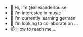 - 👋 Hi, I’m @allexanderlouise
- 👀 I’m interested in music 
- 🌱 I’m currently learning german
- 💞️ I’m looking to collaborate on ...
- 📫 How to reach me ...

<!---
allexanderlouise/allexanderlouise is a ✨ special ✨ repository because its `README.md` (this file) appears on your GitHub profile.
You can click the Previewlink to take a look at your changes.
--->
